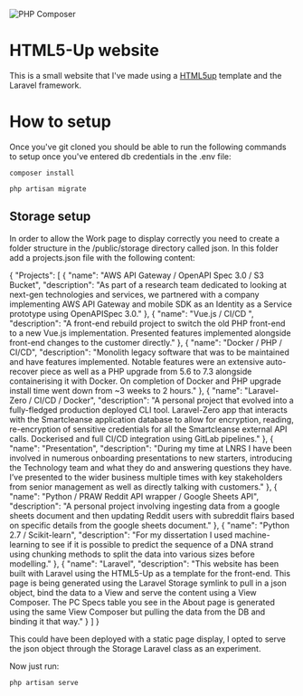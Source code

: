 ![PHP Composer](https://github.com/JRobertEdwards/html5-blog/workflows/PHP%20Composer/badge.svg)

# HTML5-Up website

This is a small website that I've made using a <a href="https://html5up.net/">HTML5up</a> template and the Laravel framework.

# How to setup

Once you've git cloned you should be able to run the following commands to setup once you've entered db credentials in the .env file:

`composer install`

`php artisan migrate`

## Storage setup
In order to allow the Work page to display correctly you need to create a folder structure in the /public/storage directory called json. In this folder add a projects.json file with the following content:

{
    "Projects": [
        {
            "name": "AWS API Gateway / OpenAPI Spec 3.0 / S3 Bucket",
            "description": "As part of a  research team dedicated to looking at next-gen technologies and services, we partnered with a company implementing AWS API Gateway and mobile SDK as an Identity as a Service prototype using OpenAPISpec 3.0."
        },
        {
            "name": "Vue.js / CI/CD ",
            "description": "A front-end rebuild project to switch the old PHP front-end to a new Vue.js implementation. Presented features implemented alongside front-end changes to the customer directly."
        },
        {
            "name": "Docker / PHP / CI/CD",
            "description": "Monolith legacy software that was to be maintained and have features implemented. Notable features were an extensive auto-recover piece as well as a PHP upgrade from 5.6 to 7.3 alongside containerising it with Docker. On completion of Docker and PHP upgrade install time went down from ~3 weeks to 2 hours."
        },
        {
            "name": "Laravel-Zero / CI/CD / Docker",
            "description": "A personal project that evolved into a fully-fledged production deployed CLI tool. Laravel-Zero app that interacts with the Smartcleanse application database to allow for encryption, reading, re-encryption of sensitive credentials for all the Smartcleanse external API calls. Dockerised and full CI/CD integration using GitLab pipelines."
        },
        {
            "name": "Presentation",
            "description": "During my time at LNRS I have been involved in numerous onboarding presentations to new starters, introducing the Technology team and what they do and answering questions they have. I’ve presented to the wider business multiple times with key stakeholders from senior management as well as directly talking with customers."
        },
        {
            "name": "Python  / PRAW Reddit API wrapper / Google Sheets API",
            "description": "A personal project involving ingesting data from a google sheets document and then updating Reddit users with subreddit flairs based on specific details from the google sheets document."
        },
        {
            "name": "Python 2.7 / Scikit-learn", 
            "description": "For my dissertation I used machine-learning to see if it is possible to predict the sequence of a DNA strand using chunking methods to split the data into various sizes before modelling."
        },
        {
            "name": "Laravel",
            "description": "This website has been built with Laravel using the HTML5-Up as a template for the front-end. This page is being generated using the Laravel Storage symlink to pull in a json object, bind the data to a View and serve the content using a View Composer. The PC Specs table you see in the About page is generated using the same View Composer but pulling the data from the DB and binding it that way."
        }
    ]
}

This could have been deployed with a static page display, I opted to serve the json object through the Storage Laravel class as an experiment.

Now just run:

`php artisan serve`
